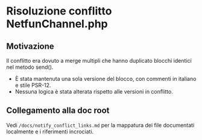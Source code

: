 # Risoluzione conflitto NetfunChannel.php

## Motivazione
Il conflitto era dovuto a merge multipli che hanno duplicato blocchi identici nel metodo send().

- È stata mantenuta una sola versione del blocco, con commenti in italiano e stile PSR-12.
- Nessuna logica è stata alterata rispetto alle versioni in conflitto.

## Collegamento alla doc root
Vedi `/docs/notify_conflict_links.md` per la mappatura dei file documentati localmente e i riferimenti incrociati.
